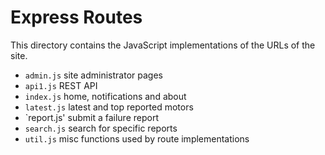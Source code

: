 # Express Routes

This directory contains the JavaScript implementations of the URLs of the site.
  - `admin.js` site administrator pages
  - `api1.js` REST API
  - `index.js` home, notifications and about
  - `latest.js` latest and top reported motors
  - `report.js' submit a failure report
  - `search.js` search for specific reports
  - `util.js` misc functions used by route implementations
